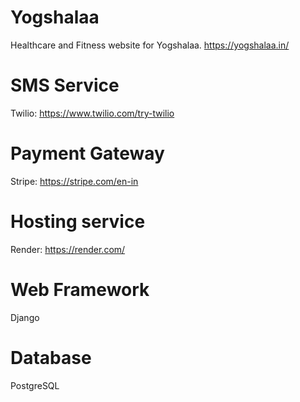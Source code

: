 # Yogshalaa
Healthcare and Fitness website for Yogshalaa.
https://yogshalaa.in/

# SMS Service
Twilio: https://www.twilio.com/try-twilio

# Payment Gateway
Stripe: https://stripe.com/en-in

# Hosting service
Render: https://render.com/

# Web Framework
Django

# Database
PostgreSQL
